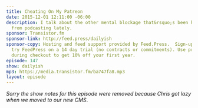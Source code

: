 ```yaml
---
title: Cheating On My Patreon
date: 2015-12-01 12:11:00 -06:00
description: I talk about the other mental blockage that&rsquo;s been holding me back
  from podcasting lately.
sponsor: Transistor.fm
sponsor-link: http://feed.press/dailyish
sponsor-copy: Hosting and feed support provided by Feed.Press.  Sign-up today and
  try FeedPress on a 14 day trial (no contracts or commitments). Use promo code "dailyish"
  during checkout to get 10% off your first year.
episode: 147
show: dailyish
mp3: https://media.transistor.fm/ba747fa8.mp3
layout: episode
---
```


<em>Sorry the show notes for this episode were removed because Chris got lazy when we moved to our new CMS</em>.
